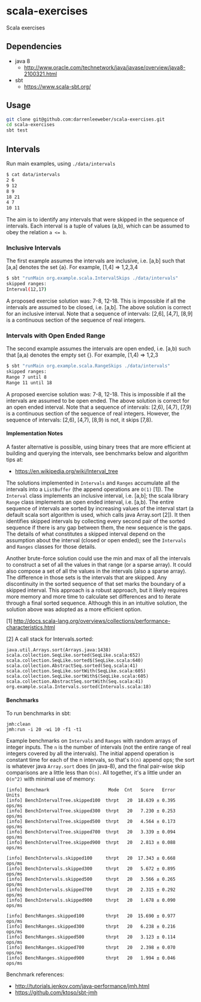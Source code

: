 # scala-exercises

Scala exercises

## Dependencies

- java 8
  - http://www.oracle.com/technetwork/java/javase/overview/java8-2100321.html
- sbt
  - https://www.scala-sbt.org/

## Usage

```bash
git clone git@github.com:darrenleeweber/scala-exercises.git
cd scala-exercises
sbt test
```

## Intervals

Run main examples, using `./data/intervals`
```bash
$ cat data/intervals 
2 6
9 12
8 9
18 21
4 7
10 11
```

The aim is to identify any intervals that were skipped in the
sequence of intervals.  Each interval is a tuple of values (a,b),
which can be assumed to obey the relation `a <= b`.

### Inclusive Intervals

The first example assumes the intervals are inclusive, i.e.
[a,b] such that [a,a] denotes the set {a}.  For example,
[1,4] => 1,2,3,4

```bash
$ sbt "runMain org.example.scala.IntervalSkips ./data/intervals"
skipped ranges:
Interval(12,17)
```

A proposed exercise solution was: 7-8, 12-18.  This is impossible if
all the intervals are assumed to be closed, i.e. [a,b].  The above
solution is correct for an inclusive interval. Note that a sequence
of intervals: [2,6], [4,7], [8,9] is a continuous section of the
sequence of real integers.

### Intervals with Open Ended Range

The second example assumes the intervals are open ended, i.e.
[a,b) such that [a,a) denotes the empty set {}.  For example,
[1,4) => 1,2,3

```bash
$ sbt "runMain org.example.scala.RangeSkips ./data/intervals"
skipped ranges:
Range 7 until 8
Range 11 until 18
```

A proposed exercise solution was: 7-8, 12-18.  This is impossible if
all the intervals are assumed to be open ended.  The above
solution is correct for an open ended interval. Note that a sequence
of intervals: [2,6), [4,7), [7,9) is a continuous section of the
sequence of real integers.  However, the sequence of intervals:
[2,6), [4,7), [8,9) is not, it skips [7,8).

#### Implementation Notes

A faster alternative is possible, using binary trees that are more efficient at
building and querying the intervals, see benchmarks below and algorithm tips at:
- https://en.wikipedia.org/wiki/Interval_tree

The solutions implemented in `Intervals` and `Ranges` accumulate all the
intervals into a `ListBuffer` (the append operations are `O(1)` [1]).  The
`Interval` class implements an inclusive interval, i.e. [a,b]; the scala library
`Range` class implements an open ended interval, i.e. [a,b).  The entire
sequence of intervals are sorted by increasing values of the interval start (a
default scala sort algorithm is used, which calls java Array.sort [2]).  It then
identifies skipped intervals by collecting every second pair of the sorted
sequence if there is any gap between them, the new sequence is the gaps.  The
details of what constitutes a skipped interval depend on the assumption about
the interval (closed or open ended); see the `Intervals` and `Ranges` classes
for those details.

Another brute-force solution could use the min and max of all the intervals to
construct a set of all the values in that range (or a sparse array).  It could
also compose a set of all the values in the intervals (also a sparse array).
The difference in those sets is the intervals that are skipped.  Any
discontinuity in the sorted sequence of that set marks the boundary of a skipped
interval.  This approach is a robust approach, but it likely requires more
memory and more time to calculate set differences and to iterate through a final
sorted sequence.  Although this in an intuitive solution, the solution above was
adopted as a more efficient option.

[1] http://docs.scala-lang.org/overviews/collections/performance-characteristics.html

[2] A call stack for Intervals.sorted:

```
java.util.Arrays.sort(Arrays.java:1438)
scala.collection.SeqLike.sorted(SeqLike.scala:652)
scala.collection.SeqLike.sorted$(SeqLike.scala:640)
scala.collection.AbstractSeq.sorted(Seq.scala:41)
scala.collection.SeqLike.sortWith(SeqLike.scala:605)
scala.collection.SeqLike.sortWith$(SeqLike.scala:605)
scala.collection.AbstractSeq.sortWith(Seq.scala:41)
org.example.scala.Intervals.sorted(Intervals.scala:18)
```

#### Benchmarks

To run benchmarks in sbt:

```
jmh:clean
jmh:run -i 20 -wi 10 -f1 -t1
```

Example benchmarks on `Intervals` and `Ranges` with random arrays of integer
inputs.  The `n` is the number of intervals (not  the entire range of real
integers covered by all the intervals).  The initial append operation is
constant time for each of the n intervals, so that's `O(n)` append ops; the sort
is whatever java `Array.sort` does (in java-8), and the final pair-wise skip
comparisons are a little less than `O(n)`.  All together, it's a little under an
`O(n^2)` with minimal use of memory:

```
[info] Benchmark                      Mode  Cnt   Score   Error   Units
[info] BenchIntervalTree.skipped100  thrpt   20  18.639 ± 0.395  ops/ms
[info] BenchIntervalTree.skipped300  thrpt   20   7.230 ± 0.253  ops/ms
[info] BenchIntervalTree.skipped500  thrpt   20   4.564 ± 0.173  ops/ms
[info] BenchIntervalTree.skipped700  thrpt   20   3.339 ± 0.094  ops/ms
[info] BenchIntervalTree.skipped900  thrpt   20   2.813 ± 0.088  ops/ms

[info] BenchIntervals.skipped100     thrpt   20  17.343 ± 0.668  ops/ms
[info] BenchIntervals.skipped300     thrpt   20   5.672 ± 0.895  ops/ms
[info] BenchIntervals.skipped500     thrpt   20   3.566 ± 0.265  ops/ms
[info] BenchIntervals.skipped700     thrpt   20   2.315 ± 0.292  ops/ms
[info] BenchIntervals.skipped900     thrpt   20   1.678 ± 0.090  ops/ms

[info] BenchRanges.skipped100        thrpt   20  15.690 ± 0.977  ops/ms
[info] BenchRanges.skipped300        thrpt   20   6.238 ± 0.216  ops/ms
[info] BenchRanges.skipped500        thrpt   20   3.123 ± 0.114  ops/ms
[info] BenchRanges.skipped700        thrpt   20   2.398 ± 0.070  ops/ms
[info] BenchRanges.skipped900        thrpt   20   1.994 ± 0.046  ops/ms
```

Benchmark references:
- http://tutorials.jenkov.com/java-performance/jmh.html
- https://github.com/ktoso/sbt-jmh

